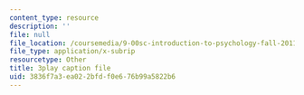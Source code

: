 ```yaml
---
content_type: resource
description: ''
file: null
file_location: /coursemedia/9-00sc-introduction-to-psychology-fall-2011/3836f7a3ea022bfdf0e676b99a5822b6_z9XQpjNgeBI.srt
file_type: application/x-subrip
resourcetype: Other
title: 3play caption file
uid: 3836f7a3-ea02-2bfd-f0e6-76b99a5822b6
---
```

